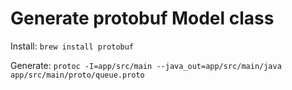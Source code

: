 # Generate protobuf Model class

Install: `brew install protobuf`

Generate: `protoc -I=app/src/main --java_out=app/src/main/java app/src/main/proto/queue.proto`
